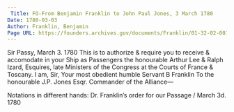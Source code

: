 ```yaml
---
 Title: FO-From Benjamin Franklin to John Paul Jones, 3 March 1780
Date: 1780-03-03
Author: Franklin, Benjamin
Page URL: https://founders.archives.gov/documents/Franklin/01-32-02-0012
---
```


Sir
Passy, March 3. 1780
This is to authorize & require you to receive & accomodate in your Ship as Passengers the honourable Arthur Lee & Ralph Izard, Esquires, late Ministers of the Congress at the Courts of France & Toscany. I am, Sir, Your most obedient humble Servant
B Franklin
To the honourable J.P. Jones Esqr. Commander of the Alliance—
 
Notations in different hands: Dr. Franklin’s order for our Passage / March 3d. 1780

